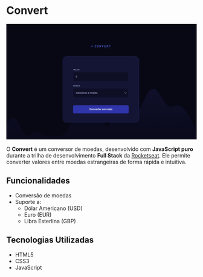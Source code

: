 # Convert

![Preview do projeto](img/preview.png)

O **Convert** é um conversor de moedas, desenvolvido com **JavaScript puro** durante a trilha de desenvolvimento **Full Stack** da [Rocketseat](https://www.rocketseat.com.br/). Ele permite converter valores entre moedas estrangeiras de forma rápida e intuitiva.

## Funcionalidades

- Conversão de moedas
- Suporte a:
  - Dólar Americano (USD)
  - Euro (EUR)
  - Libra Esterlina (GBP)

## Tecnologias Utilizadas

- HTML5
- CSS3
- JavaScript


